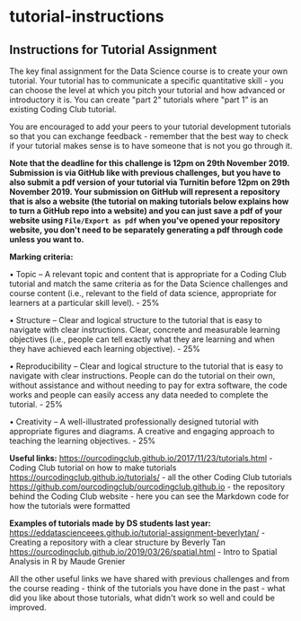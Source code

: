 # tutorial-instructions
## Instructions for Tutorial Assignment

The key final assignment for the Data Science course is to create your own tutorial. Your tutorial has to communicate a specific quantitative skill - you can choose the level at which you pitch your tutorial and how advanced or introductory it is. You can create "part 2" tutorials where "part 1" is an existing Coding Club tutorial.

You are encouraged to add your peers to your tutorial development tutorials so that you can exchange feedback - remember that the best way to check if your tutorial makes sense is to have someone that is not you go through it.

__Note that the deadline for this challenge is 12pm on 29th November 2019. Submission is via GitHub like with previous challenges, but you have to also submit a pdf version of your tutorial via Turnitin before 12pm on 29th November 2019. Your submission on GitHub will represent a repository that is also a website (the tutorial on making tutorials below explains how to turn a GitHub repo into a website) and you can just save a pdf of your website using `File/Export as pdf` when you've opened your repository website, you don't need to be separately generating a pdf through code unless you want to.__

__Marking criteria:__

•	Topic – A relevant topic and content that is appropriate for a Coding Club tutorial and match the same criteria as for the Data Science challenges and course content (i.e., relevant to the field of data science, appropriate for learners at a particular skill level). - 25%

•	Structure – Clear and logical structure to the tutorial that is easy to navigate with clear instructions. Clear, concrete and measurable learning objectives (i.e., people can tell exactly what they are learning and when they have achieved each learning objective). - 25%

•	Reproducibility – Clear and logical structure to the tutorial that is easy to navigate with clear instructions. People can do the tutorial on their own, without assistance and without needing to pay for extra software, the code works and people can easily access any data needed to complete the tutorial. - 25%

•	Creativity – A well-illustrated professionally designed tutorial with appropriate figures and diagrams. A creative and engaging approach to teaching the learning objectives. - 25%

__Useful links:__
https://ourcodingclub.github.io/2017/11/23/tutorials.html - Coding Club tutorial on how to make tutorials
https://ourcodingclub.github.io/tutorials/ - all the other Coding Club tutorials
https://github.com/ourcodingclub/ourcodingclub.github.io - the repository behind the Coding Club website - here you can see the Markdown code for how the tutorials were formatted

__Examples of tutorials made by DS students last year:__
https://eddatascienceees.github.io/tutorial-assignment-beverlytan/ - Creating a repository with a clear structure by Beverly Tan
https://ourcodingclub.github.io/2019/03/26/spatial.html - Intro to Spatial Analysis in R by Maude Grenier

All the other useful links we have shared with previous challenges and from the course reading - think of the tutorials you have done in the past - what did you like about those tutorials, what didn't work so well and could be improved.
